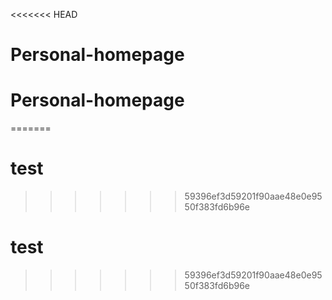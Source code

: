 <<<<<<< HEAD
# Personal-homepage
# Personal-homepage
=======

# test
>>>>>>> 59396ef3d59201f90aae48e0e9550f383fd6b96e
# test
>>>>>>> 59396ef3d59201f90aae48e0e9550f383fd6b96e
